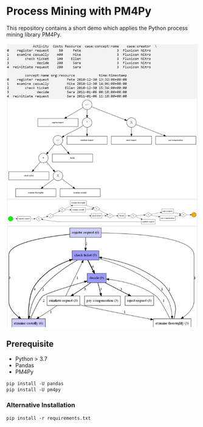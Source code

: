 # Process Mining with PM4Py

This repository contains a short demo which applies the Python process mining library PM4Py.

![GitHub Logo](/images/screenshot.png)

## Prerequisite
- Python > 3.7
- Pandas
- PM4Py
```
pip install -U pandas
pip install -U pm4py
```

### Alternative Installation
```
pip install -r requirements.txt
```